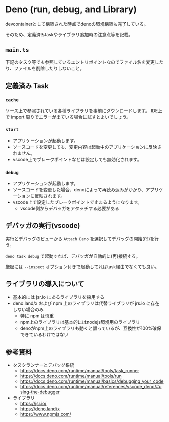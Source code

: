 # Deno (run, debug, and Library)

devcontainerとして構築された時点でdenoの環境構築も完了している。

そのため、定義済みtaskやライブラリ追加時の注意点等を記載。

## `main.ts`

下記のタスク等でも参照しているエントリポイントなのでファイル名を変更したり、ファイルを削除したりしないこと。

## 定義済み Task

### `cache`

ソース上で参照されている各種ライブラリを事前にダウンロードします。
IDE上で import 周りでエラーが出ている場合に試すとよいでしょう。

### `start`

- アプリケーションが起動します。
- ソースコードを変更しても、変更内容は起動中のアプリケーションに反映されません。
- vscode上でブレークポイントなどは設定しても無効化されます。

### `debug`

- アプリケーションが起動します。
- ソースコードを変更した場合、denoによって再読み込みがかかり、アプリケーションに反映されます。
- vscode上で設定したブレークポイントで止まるようになります。
  - vscode側からデバッガをアタッチする必要がある

## デバッガの実行(vscode)

実行とデバッグのビューから `Attach Deno` を選択してデバッグの開始(`F5`)を行う。

`deno task debug` で起動すれば、デバッガが自動的に(再)接続する。

厳密には `--inspect` オプション付きで起動してればtask経由でなくても良い。

## ライブラリの導入について

- 基本的には jsr.io にあるライブラリを採用する
- deno.land/x および npm 上のライブラリは代替ライブラリが jrs.io に存在しない場合のみ
  - 特に npm は慎重
  - npm上のライブラリは基本的にはnodejs環境用のライブラリ
  - denoがnpm上のライブラリも動くと謳っているが、互換性が100%確保できているわけではない

## 参考資料

- タスクランナーとデバッグ系統
  - <https://docs.deno.com/runtime/manual/tools/task_runner>
  - <https://docs.deno.com/runtime/manual/tools/run>
  - <https://docs.deno.com/runtime/manual/basics/debugging_your_code>
  - <https://docs.deno.com/runtime/manual/references/vscode_deno/#using-the-debugger>
- ライブラリ
  - <https://jsr.io/>
  - <https://deno.land/x>
  - <https://www.npmjs.com/>
